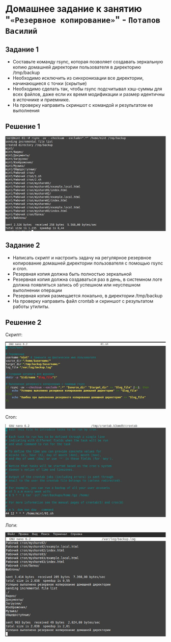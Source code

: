# Домашнее задание к занятию "`«Резервное копирование»`" - `Потапов Василий`

## Задание 1

- Составьте команду rsync, которая позволяет создавать зеркальную копию домашней директории пользователя в директорию /tmp/backup
- Необходимо исключить из синхронизации все директории, начинающиеся с точки (скрытые)
- Необходимо сделать так, чтобы rsync подсчитывал хэш-суммы для всех файлов, даже если их время модификации и размер идентичны в источнике и приемнике.
- На проверку направить скриншот с командой и результатом ее выполнения

## Решение 1

![Название скриншота 1](https://github.com/mistermedved01/devops-netology/blob/master/03-sflt/img/01.jpg)

## Задание 2

- Написать скрипт и настроить задачу на регулярное резервное копирование домашней директории пользователя с помощью rsync и cron.
- Резервная копия должна быть полностью зеркальной
- Резервная копия должна создаваться раз в день, в системном логе должна появляться запись об успешном или неуспешном выполнении операции
- Резервная копия размещается локально, в директории /tmp/backup
- На проверку направить файл crontab и скриншот с результатом работы утилиты.

## Решение 2

Скрипт:

![Название скриншота 1](https://github.com/mistermedved01/devops-netology/blob/master/03-sflt/img/02.jpg)

Cron:

![Название скриншота 1](https://github.com/mistermedved01/devops-netology/blob/master/03-sflt/img/03.jpg)

Логи:

![Название скриншота 1](https://github.com/mistermedved01/devops-netology/blob/master/03-sflt/img/04.jpg)
